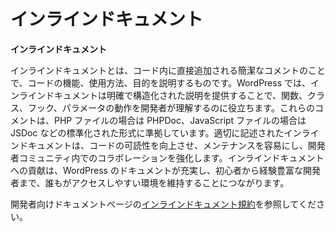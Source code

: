 <!--
# Inline Docs
-->

# インラインドキュメント

<!--
**Inline documentation**
-->

**インラインドキュメント**

<!--
Inline documentation refers to concise comments added directly within the code to explain its functionality, usage, and purpose. In WordPress, inline docs help developers understand how functions, classes, hooks, and parameters work by providing clear, structured explanations. These comments follow standardized formats such as PHPDoc for PHP files and JSDoc for JavaScript files. Well-written inline documentation improves code readability, makes maintenance easier, and enhances collaboration within the developer community. Contributing to inline docs ensures that WordPress remains well-documented and accessible to both new and experienced developers.
-->

インラインドキュメントとは、コード内に直接追加される簡潔なコメントのことで、コードの機能、使用方法、目的を説明するものです。WordPress では、インラインドキュメントは明確で構造化された説明を提供することで、関数、クラス、フック、パラメータの動作を開発者が理解するのに役立ちます。これらのコメントは、PHP ファイルの場合は PHPDoc、JavaScript ファイルの場合は JSDoc などの標準化された形式に準拠しています。適切に記述されたインラインドキュメントは、コードの可読性を向上させ、メンテナンスを容易にし、開発者コミュニティ内でのコラボレーションを強化します。インラインドキュメントへの貢献は、WordPress のドキュメントが充実し、初心者から経験豊富な開発者まで、誰もがアクセスしやすい環境を維持することにつながります。

<!--
Refer to [Inline Documentation Standards](https://developer.wordpress.org/coding-standards/inline-documentation-standards/) on the developer documentation page.
-->

開発者向けドキュメントページの[インラインドキュメント規約](https://ja.wordpress.org/team/handbook/coding-standards/inline-documentation-standards/)を参照してください。
